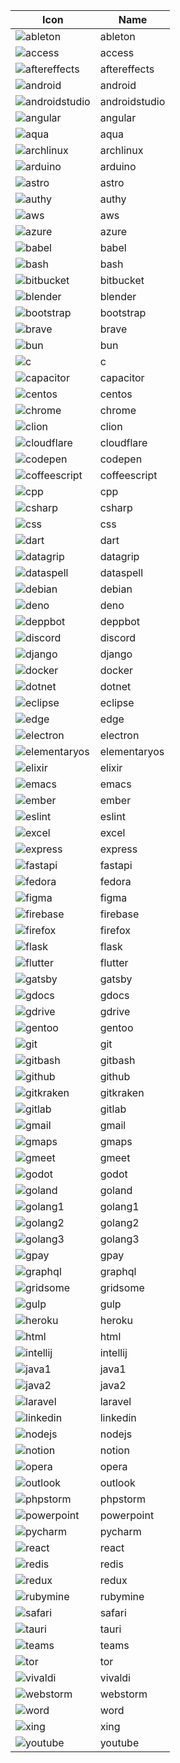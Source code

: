 
  | Icon | Name |
  |-----------|-------|
  | ![ableton](/icons/ableton.svg) | ableton 
| ![access](/icons/access.svg) | access 
| ![aftereffects](/icons/aftereffects.svg) | aftereffects 
| ![android](/icons/android.svg) | android 
| ![androidstudio](/icons/androidstudio.svg) | androidstudio 
| ![angular](/icons/angular.svg) | angular 
| ![aqua](/icons/aqua.svg) | aqua 
| ![archlinux](/icons/archlinux.svg) | archlinux 
| ![arduino](/icons/arduino.svg) | arduino 
| ![astro](/icons/astro.svg) | astro 
| ![authy](/icons/authy.svg) | authy 
| ![aws](/icons/aws.svg) | aws 
| ![azure](/icons/azure.svg) | azure 
| ![babel](/icons/babel.svg) | babel 
| ![bash](/icons/bash.svg) | bash 
| ![bitbucket](/icons/bitbucket.svg) | bitbucket 
| ![blender](/icons/blender.svg) | blender 
| ![bootstrap](/icons/bootstrap.svg) | bootstrap 
| ![brave](/icons/brave.svg) | brave 
| ![bun](/icons/bun.svg) | bun 
| ![c](/icons/c.svg) | c 
| ![capacitor](/icons/capacitor.svg) | capacitor 
| ![centos](/icons/centos.svg) | centos 
| ![chrome](/icons/chrome.svg) | chrome 
| ![clion](/icons/clion.svg) | clion 
| ![cloudflare](/icons/cloudflare.svg) | cloudflare 
| ![codepen](/icons/codepen.svg) | codepen 
| ![coffeescript](/icons/coffeescript.svg) | coffeescript 
| ![cpp](/icons/cpp.svg) | cpp 
| ![csharp](/icons/csharp.svg) | csharp 
| ![css](/icons/css.svg) | css 
| ![dart](/icons/dart.svg) | dart 
| ![datagrip](/icons/datagrip.svg) | datagrip 
| ![dataspell](/icons/dataspell.svg) | dataspell 
| ![debian](/icons/debian.svg) | debian 
| ![deno](/icons/deno.svg) | deno 
| ![deppbot](/icons/deppbot.svg) | deppbot 
| ![discord](/icons/discord.svg) | discord 
| ![django](/icons/django.svg) | django 
| ![docker](/icons/docker.svg) | docker 
| ![dotnet](/icons/dotnet.svg) | dotnet 
| ![eclipse](/icons/eclipse.svg) | eclipse 
| ![edge](/icons/edge.svg) | edge 
| ![electron](/icons/electron.svg) | electron 
| ![elementaryos](/icons/elementaryos.svg) | elementaryos 
| ![elixir](/icons/elixir.svg) | elixir 
| ![emacs](/icons/emacs.svg) | emacs 
| ![ember](/icons/ember.svg) | ember 
| ![eslint](/icons/eslint.svg) | eslint 
| ![excel](/icons/excel.svg) | excel 
| ![express](/icons/express.svg) | express 
| ![fastapi](/icons/fastapi.svg) | fastapi 
| ![fedora](/icons/fedora.svg) | fedora 
| ![figma](/icons/figma.svg) | figma 
| ![firebase](/icons/firebase.svg) | firebase 
| ![firefox](/icons/firefox.svg) | firefox 
| ![flask](/icons/flask.svg) | flask 
| ![flutter](/icons/flutter.svg) | flutter 
| ![gatsby](/icons/gatsby.svg) | gatsby 
| ![gdocs](/icons/gdocs.svg) | gdocs 
| ![gdrive](/icons/gdrive.svg) | gdrive 
| ![gentoo](/icons/gentoo.svg) | gentoo 
| ![git](/icons/git.svg) | git 
| ![gitbash](/icons/gitbash.svg) | gitbash 
| ![github](/icons/github.svg) | github 
| ![gitkraken](/icons/gitkraken.svg) | gitkraken 
| ![gitlab](/icons/gitlab.svg) | gitlab 
| ![gmail](/icons/gmail.svg) | gmail 
| ![gmaps](/icons/gmaps.svg) | gmaps 
| ![gmeet](/icons/gmeet.svg) | gmeet 
| ![godot](/icons/godot.svg) | godot 
| ![goland](/icons/goland.svg) | goland 
| ![golang1](/icons/golang1.svg) | golang1 
| ![golang2](/icons/golang2.svg) | golang2 
| ![golang3](/icons/golang3.svg) | golang3 
| ![gpay](/icons/gpay.svg) | gpay 
| ![graphql](/icons/graphql.svg) | graphql 
| ![gridsome](/icons/gridsome.svg) | gridsome 
| ![gulp](/icons/gulp.svg) | gulp 
| ![heroku](/icons/heroku.svg) | heroku 
| ![html](/icons/html.svg) | html 
| ![intellij](/icons/intellij.svg) | intellij 
| ![java1](/icons/java1.svg) | java1 
| ![java2](/icons/java2.svg) | java2 
| ![laravel](/icons/laravel.svg) | laravel 
| ![linkedin](/icons/linkedin.svg) | linkedin 
| ![nodejs](/icons/nodejs.svg) | nodejs 
| ![notion](/icons/notion.svg) | notion 
| ![opera](/icons/opera.svg) | opera 
| ![outlook](/icons/outlook.svg) | outlook 
| ![phpstorm](/icons/phpstorm.svg) | phpstorm 
| ![powerpoint](/icons/powerpoint.svg) | powerpoint 
| ![pycharm](/icons/pycharm.svg) | pycharm 
| ![react](/icons/react.svg) | react 
| ![redis](/icons/redis.svg) | redis 
| ![redux](/icons/redux.svg) | redux 
| ![rubymine](/icons/rubymine.svg) | rubymine 
| ![safari](/icons/safari.svg) | safari 
| ![tauri](/icons/tauri.svg) | tauri 
| ![teams](/icons/teams.svg) | teams 
| ![tor](/icons/tor.svg) | tor 
| ![vivaldi](/icons/vivaldi.svg) | vivaldi 
| ![webstorm](/icons/webstorm.svg) | webstorm 
| ![word](/icons/word.svg) | word 
| ![xing](/icons/xing.svg) | xing 
| ![youtube](/icons/youtube.svg) | youtube 
  